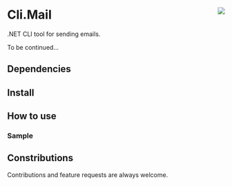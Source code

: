 
# Cli.Mail <img src="https://i.imgur.com/V9XHUfD.png" align='right' />

.NET CLI tool for sending emails.

To be continued...

## Dependencies


## Install


## How to use


### Sample


## Constributions

  Contributions and feature requests are always welcome.
